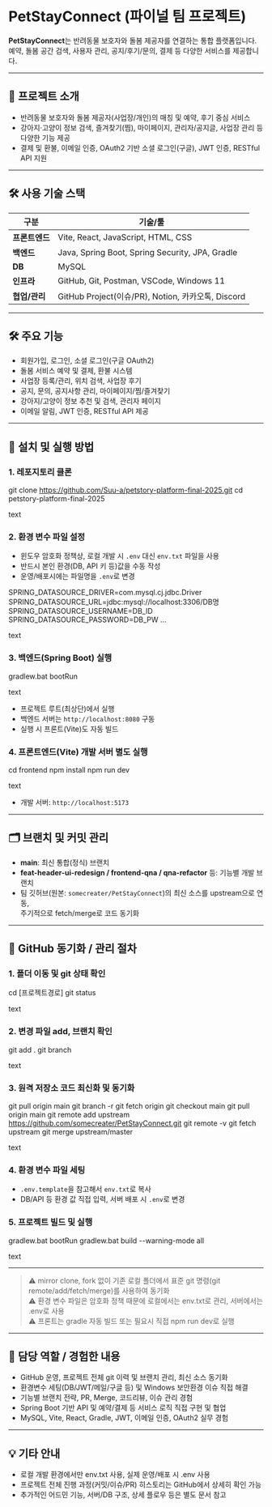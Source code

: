 # PetStayConnect (파이널 팀 프로젝트)

**PetStayConnect**는 반려동물 보호자와 돌봄 제공자를 연결하는 통합 플랫폼입니다.  
예약, 돌봄 공간 검색, 사용자 관리, 공지/후기/문의, 결제 등 다양한 서비스를 제공합니다.

---

## 📝 프로젝트 소개

- 반려동물 보호자와 돌봄 제공자(사업장/개인)의 매칭 및 예약, 후기 중심 서비스
- 강아지·고양이 정보 검색, 즐겨찾기(찜), 마이페이지, 관리자/공지글, 사업장 관리 등 다양한 기능 제공
- 결제 및 환불, 이메일 인증, OAuth2 기반 소셜 로그인(구글), JWT 인증, RESTful API 지원

---

## 🛠️ 사용 기술 스택

| 구분        | 기술/툴                                             |
|-------------|-----------------------------------------------------|
| **프론트엔드** | Vite, React, JavaScript, HTML, CSS                |
| **백엔드**   | Java, Spring Boot, Spring Security, JPA, Gradle     |
| **DB**      | MySQL                                              |
| **인프라**   | GitHub, Git, Postman, VSCode, Windows 11            |
| **협업/관리**| GitHub Project(이슈/PR), Notion, 카카오톡, Discord   |

---

## 🛠️ 주요 기능

- 회원가입, 로그인, 소셜 로그인(구글 OAuth2)
- 돌봄 서비스 예약 및 결제, 환불 시스템
- 사업장 등록/관리, 위치 검색, 사업장 후기
- 공지, 문의, 공지사항 관리, 마이페이지/찜/즐겨찾기
- 강아지/고양이 정보 추천 및 검색, 관리자 페이지
- 이메일 알림, JWT 인증, RESTful API 제공

---

## 🚀 설치 및 실행 방법

### 1. 레포지토리 클론
git clone https://github.com/Suu-a/petstory-platform-final-2025.git
cd petstory-platform-final-2025

text

### 2. 환경 변수 파일 설정
- 윈도우 암호화 정책상, 로컬 개발 시 `.env` 대신 `env.txt` 파일을 사용
- 반드시 본인 환경(DB, API 키 등)값을 수동 작성
- 운영/배포시에는 파일명을 `.env`로 변경

SPRING_DATASOURCE_DRIVER=com.mysql.cj.jdbc.Driver
SPRING_DATASOURCE_URL=jdbc:mysql://localhost:3306/DB명
SPRING_DATASOURCE_USERNAME=DB_ID
SPRING_DATASOURCE_PASSWORD=DB_PW
...

text

### 3. 백엔드(Spring Boot) 실행
gradlew.bat bootRun

text
- 프로젝트 루트(최상단)에서 실행
- 백엔드 서버는 `http://localhost:8080` 구동
- 실행 시 프론트(Vite)도 자동 빌드

### 4. 프론트엔드(Vite) 개발 서버 별도 실행
cd frontend
npm install
npm run dev

text
- 개발 서버: `http://localhost:5173`

---

## 🗂️ 브랜치 및 커밋 관리

- **main**: 최신 통합(정식) 브랜치
- **feat-header-ui-redesign / frontend-qna / qna-refactor** 등: 기능별 개발 브랜치
- 팀 깃허브(원본: `somecreater/PetStayConnect`)의 최신 소스를 upstream으로 연동,  
  주기적으로 fetch/merge로 코드 동기화

---

## 📂 GitHub 동기화 / 관리 절차

### 1. 폴더 이동 및 git 상태 확인
cd [프로젝트경로]
git status

text

### 2. 변경 파일 add, 브랜치 확인
git add .
git branch

text

### 3. 원격 저장소 코드 최신화 및 동기화
git pull origin main
git branch -r
git fetch origin
git checkout main
git pull origin main
git remote add upstream https://github.com/somecreater/PetStayConnect.git
git remote -v
git fetch upstream
git merge upstream/master

text

### 4. 환경 변수 파일 세팅
- `.env.template`을 참고해서 `env.txt`로 복사
- DB/API 등 환경 값 직접 입력, 서버 배포 시 `.env`로 변경

### 5. 프로젝트 빌드 및 실행
gradlew.bat bootRun
gradlew.bat build --warning-mode all

text

---

> ⚠️ mirror clone, fork 없이 기존 로컬 폴더에서 표준 git 명령(git remote/add/fetch/merge)를 사용하여 동기화  
> ⚠️ 환경 변수 파일은 암호화 정책 때문에 로컬에서는 env.txt로 관리, 서버에서는 .env로 사용  
> ⚠️ 프론트는 gradle 자동 빌드 또는 필요시 직접 npm run dev로 실행

---

## 🏅 담당 역할 / 경험한 내용

- GitHub 운영, 프로젝트 전체 git 이력 및 브랜치 관리, 최신 소스 동기화
- 환경변수 세팅(DB/JWT/메일/구글 등) 및 Windows 보안환경 이슈 직접 해결
- 기능별 브랜치 전략, PR, Merge, 코드리뷰, 이슈 관리 경험
- Spring Boot 기반 API 및 예약/결제 등 서비스 로직 직접 구현 및 협업
- MySQL, Vite, React, Gradle, JWT, 이메일 인증, OAuth2 실무 경험

---

## 💡 기타 안내

- 로컬 개발 환경에서만 env.txt 사용, 실제 운영/배포 시 .env 사용  
- 프로젝트 전체 진행 과정(커밋/이슈/PR) 히스토리는 GitHub에서 상세히 확인 가능  
- 추가적인 어드민 기능, 서버/DB 구조, 상세 플로우 등은 별도 문서 참고
